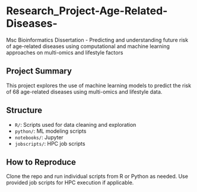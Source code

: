 # Research_Project-Age-Related-Diseases-
Msc Bioinformatics Dissertation - Predicting and understanding future risk of age-related diseases using computational and machine learning approaches on multi-omics and lifestyle factors

## Project Summary
This project explores the use of machine learning models to predict the risk of 68 age-related diseases using multi-omics and lifestyle data.

## Structure
- `R/`: Scripts used for data cleaning and exploration
- `python/`: ML modeling scripts
- `notebooks/`: Jupyter
- `jobscripts/`: HPC job scripts

## How to Reproduce
Clone the repo and run individual scripts from R or Python as needed. Use provided job scripts for HPC execution if applicable.
